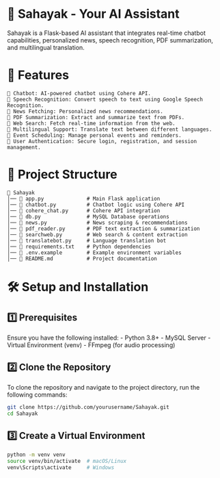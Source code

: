 # 📌 Sahayak - Your AI Assistant
Sahayak is a Flask-based AI assistant that integrates real-time chatbot capabilities, personalized news, speech recognition, PDF summarization, and multilingual translation.

# 🚀 Features
```
🔹 Chatbot: AI-powered chatbot using Cohere API.
🔹 Speech Recognition: Convert speech to text using Google Speech Recognition.
🔹 News Fetching: Personalized news recommendations.
🔹 PDF Summarization: Extract and summarize text from PDFs.
🔹 Web Search: Fetch real-time information from the web.
🔹 Multilingual Support: Translate text between different languages.
🔹 Event Scheduling: Manage personal events and reminders.
🔹 User Authentication: Secure login, registration, and session management.
```

# 📂 Project Structure
```
📁 Sahayak
│── 📄 app.py              # Main Flask application
│── 📄 chatbot.py          # Chatbot logic using Cohere API
│── 📄 cohere_chat.py      # Cohere API integration
│── 📄 db.py               # MySQL Database operations
│── 📄 news.py             # News scraping & recommendations
│── 📄 pdf_reader.py       # PDF text extraction & summarization
│── 📄 searchweb.py        # Web search & content extraction
│── 📄 translatebot.py     # Language translation bot
│── 📄 requirements.txt    # Python dependencies
│── 📄 .env.example        # Example environment variables
│── 📄 README.md           # Project documentation
```

# 🛠️ Setup and Installation
<h2>1️⃣ Prerequisites</h2>
Ensure you have the following installed:
- Python 3.8+
- MySQL Server
- Virtual Environment (venv)
- FFmpeg (for audio processing)

<h2>2️⃣ Clone the Repository</h2>
To clone the repository and navigate to the project directory, run the following commands:

```bash
git clone https://github.com/yourusername/Sahayak.git
cd Sahayak
```

<h2>3️⃣ Create a Virtual Environment</h2>

```bash
python -m venv venv
source venv/bin/activate  # macOS/Linux
venv\Scripts\activate     # Windows
```
